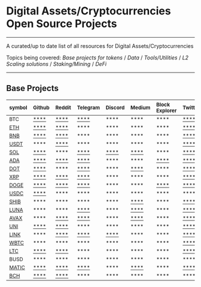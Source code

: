 # Digital Assets/Cryptocurrencies Open Source Projects

___
A curated/up to date list of all resources for Digital Assets/Cryptocurrencies

Topics being covered:
*Base projects for tokens* / *Data* / *Tools/Utilities* / *L2 Scaling solutions* / *Staking/Mining* / *DeFi*
___

<!-- [PLACEHOLDER_START:Base Projects] --> 
## Base Projects 
| <sub>symbol</sub>                                  | <sub>Github</sub>                                                                           | <sub>Reddit</sub>                                            | <sub>Telegram</sub>                                  | <sub>Discord</sub>                                       | <sub>Medium</sub>                                                                                                       | <sub>Block Explorer</sub>                                                                                                                                                                      | <sub>Twitter</sub>                                                                                   | <sub>Whitepaper</sub>                                                                             | <sub>Blog</sub>                               |
|:---------------------------------------------------|:--------------------------------------------------------------------------------------------|:-------------------------------------------------------------|:-----------------------------------------------------|:---------------------------------------------------------|:------------------------------------------------------------------------------------------------------------------------|:-----------------------------------------------------------------------------------------------------------------------------------------------------------------------------------------------|:-----------------------------------------------------------------------------------------------------|:--------------------------------------------------------------------------------------------------|:----------------------------------------------|
| <sub>BTC</sub>                                     | <sub>[****](https://github.com/bitcoin/bitcoin)</sub>                                       | <sub>[****](https://www.reddit.com/r/Bitcoin/)</sub>         | <sub>[****](http://t.me/bitcoin)</sub>               | <sub>****</sub>                                          | <sub>****</sub>                                                                                                         | <sub>****</sub>                                                                                                                                                                                | <sub>[****](https://twitter.com/bitcoin)</sub>                                                       | <sub>[****](https://bitcoin.org/bitcoin.pdf)</sub>                                                | <sub>****</sub>                               |
| <sub>[ETH](https://www.ethereum.org/)</sub>        | <sub>[****](https://github.com/ethereum)</sub>                                              | <sub>[****](https://www.reddit.com/r/ethereum/)</sub>        | <sub>****</sub>                                      | <sub>****</sub>                                          | <sub>****</sub>                                                                                                         | <sub>****</sub>                                                                                                                                                                                | <sub>[****](https://twitter.com/ethereum)</sub>                                                      | <sub>[****](https://ethereum.org/en/whitepaper/)</sub>                                            | <sub>[****](https://blog.ethereum.org/)</sub> |
| <sub>[BNB](https://www.binance.com/en)</sub>       | <sub>[****](https://github.com/keycryptovc/base/blob/master/projects/binance_coin.md)</sub> | <sub>[****](https://www.reddit.com/r/BinanceExchange/)</sub> | <sub>****</sub>                                      | <sub>****</sub>                                          | <sub>****</sub>                                                                                                         | <sub>****</sub>                                                                                                                                                                                | <sub>[****](https://twitter.com/binance)</sub>                                                       | <sub>[****](https://whitepaper.io/coin/binance)</sub>                                             | <sub>****</sub>                               |
| <sub>[USDT](https://tether.to)</sub>               | <sub>****</sub>                                                                             | <sub>[****](https://www.reddit.com/r/Tether/)</sub>          | <sub>****</sub>                                      | <sub>****</sub>                                          | <sub>****</sub>                                                                                                         | <sub>****</sub>                                                                                                                                                                                | <sub>[****](https://twitter.com/Tether_to/)</sub>                                                    | <sub>[****](https://tether.to/wp-content/uploads/2016/06/TetherWhitePaper.pdf)</sub>              | <sub>[****](https://tether.to/press/)</sub>   |
| <sub>[SOL](https://solana.com/)</sub>              | <sub>[****](https://github.com/solana-labs)</sub>                                           | <sub>****</sub>                                              | <sub>[****](https://t.me/solana)</sub>               | <sub>[****](https://discordapp.com/invite/pquxPsq)</sub> | <sub>[****](https://medium.com/solana-labs)</sub>                                                                       | <sub>****</sub>                                                                                                                                                                                | <sub>[****](https://twitter.com/solana)</sub>                                                        | <sub>[****](https://github.com/solana-labs/whitepaper/blob/master/solana-whitepaper-en.pdf)</sub> | <sub>****</sub>                               |
| <sub>[ADA](https://www.cardano.org/en/home/)</sub> | <sub>[****](https://github.com/input-output-hk/cardano-sl/)</sub>                           | <sub>[****](https://www.reddit.com/r/cardano/)</sub>         | <sub>[****](https://t.me/CardanoAnnouncements)</sub> | <sub>****</sub>                                          | <sub>****</sub>                                                                                                         | <sub>[****](https://cardanoexplorer.com/?__hstc=64163184.1ca529f07fc63b0bef3e8d3d503d02b0.1539017635936.1539017635936.1539017635936.1&__hssc=64163184.2.1539017635938&__hsfp=3707452877)</sub> | <sub>[****](https://twitter.com/cardano)</sub>                                                       | <sub>[****](https://why.cardano.org/en/introduction/motivation/)</sub>                            | <sub>****</sub>                               |
| <sub>[DOT](https://polkadot.network)</sub>         | <sub>[****](https://github.com/w3f/Web3-wiki/wiki/Polkadot)</sub>                           | <sub>****</sub>                                              | <sub>[****](https://t.me/PolkadotOfficial)</sub>     | <sub>****</sub>                                          | <sub>[****](https://medium.com/polkadot-network)</sub>                                                                  | <sub>****</sub>                                                                                                                                                                                | <sub>[****](https://twitter.com/Polkadot)</sub>                                                      | <sub>[****](https://polkadot.network/PolkaDotPaper.pdf)</sub>                                     | <sub>****</sub>                               |
| <sub>[XRP](https://ripple.com)</sub>               | <sub>[****](https://github.com/ripple)</sub>                                                | <sub>[****](https://www.reddit.com/r/Ripple/)</sub>          | <sub>[****](https://t.me/Ripple)</sub>               | <sub>****</sub>                                          | <sub>****</sub>                                                                                                         | <sub>****</sub>                                                                                                                                                                                | <sub>[****](https://twitter.com/Ripple?ref_src=twsrc%5Egoogle%7Ctwcamp%5Eserp%7Ctwgr%5Eauthor)</sub> | <sub>[****](https://ripple.com/files/ripple_consensus_whitepaper.pdf)</sub>                       | <sub>****</sub>                               |
| <sub>[DOGE](https://dogecoin.com/)</sub>           | <sub>[****](https://github.com/dogecoin/dogecoin)</sub>                                     | <sub>[****](https://www.reddit.com/r/dogecoin/)</sub>        | <sub>[****](https://t.me/TheDogeHouse)</sub>         | <sub>****</sub>                                          | <sub>****</sub>                                                                                                         | <sub>[****](https://dogechain.info/)</sub>                                                                                                                                                     | <sub>[****](https://twitter.com/dogecoin)</sub>                                                      | <sub>****</sub>                                                                                   | <sub>****</sub>                               |
| <sub>[USDC](https://www.centre.io/usdc)</sub>      | <sub>[****](https://github.com/centrehq/centre-tokens)</sub>                                | <sub>****</sub>                                              | <sub>****</sub>                                      | <sub>****</sub>                                          | <sub>****</sub>                                                                                                         | <sub>****</sub>                                                                                                                                                                                | <sub>****</sub>                                                                                      | <sub>[****](https://whitepaper.io/document/716/usd-coin-whitepaper)</sub>                         | <sub>[****](https://www.centre.io/blog)</sub> |
| <sub>[SHIB](https://shibatoken.com/)</sub>         | <sub>****</sub>                                                                             | <sub>****</sub>                                              | <sub>****</sub>                                      | <sub>****</sub>                                          | <sub>[****](https://allhailtheshiba.medium.com/all-hail-the-shiba-an-experiment-in-decentralization-87e3792e92f2)</sub> | <sub>****</sub>                                                                                                                                                                                | <sub>[****](https://twitter.com/shibtoken)</sub>                                                     | <sub>****</sub>                                                                                   | <sub>****</sub>                               |
| <sub>[LUNA](https://terra.money/)</sub>            | <sub>****</sub>                                                                             | <sub>****</sub>                                              | <sub>[****](https://t.me/terramoney)</sub>           | <sub>****</sub>                                          | <sub>[****](https://medium.com/terra-money)</sub>                                                                       | <sub>****</sub>                                                                                                                                                                                | <sub>[****](https://twitter.com/terra_money)</sub>                                                   | <sub>[****](https://terra.money/Terra_White_paper.pdf)</sub>                                      | <sub>****</sub>                               |
| <sub>[AVAX](https://avax.network/)</sub>           | <sub>****</sub>                                                                             | <sub>[****](https://reddit.com/r/avax)</sub>                 | <sub>[****](https://t.me/avalancheavax)</sub>        | <sub>****</sub>                                          | <sub>[****](https://medium.com/avalabs)</sub>                                                                           | <sub>****</sub>                                                                                                                                                                                | <sub>[****](https://twitter.com/avalancheavax)</sub>                                                 | <sub>[****](https://files.avalabs.org/papers/platform.pdf)</sub>                                  | <sub>****</sub>                               |
| <sub>[UNI](https://uniswap.io/)</sub>              | <sub>[****](https://github.com/Uniswap)</sub>                                               | <sub>[****](https://www.reddit.com/r/UniSwap/)</sub>         | <sub>****</sub>                                      | <sub>****</sub>                                          | <sub>****</sub>                                                                                                         | <sub>****</sub>                                                                                                                                                                                | <sub>[****](https://twitter.com/UniswapExchange)</sub>                                               | <sub>[****](https://hackmd.io/C-DvwDSfSxuh-Gd4WKE_ig)</sub>                                       | <sub>[****](https://uniswap.org/blog/)</sub>  |
| <sub>[LINK](https://chain.link/)</sub>             | <sub>****</sub>                                                                             | <sub>[****](https://www.reddit.com/r/Chainlink/)</sub>       | <sub>[****](https://t.me/chainlinkofficial)</sub>    | <sub>[****](https://discord.gg/aSK4zew)</sub>            | <sub>****</sub>                                                                                                         | <sub>****</sub>                                                                                                                                                                                | <sub>[****](https://twitter.com/chainlink)</sub>                                                     | <sub>[****](https://link.smartcontract.com/whitepaper)</sub>                                      | <sub>[****](https://blog.chain.link/)</sub>   |
| <sub>[WBTC](https://www.wbtc.network/)</sub>       | <sub>****</sub>                                                                             | <sub>****</sub>                                              | <sub>****</sub>                                      | <sub>****</sub>                                          | <sub>****</sub>                                                                                                         | <sub>****</sub>                                                                                                                                                                                | <sub>[****](https://twitter.com/WrappedBTC)</sub>                                                    | <sub>[****](https://www.wbtc.network/assets/wrapped-tokens-whitepaper.pdf)</sub>                  | <sub>****</sub>                               |
| <sub>[LTC](https://litecoin.org/)</sub>            | <sub>[****](https://github.com/litecoin-project/litecoin)</sub>                             | <sub>[****](https://www.reddit.com/r/litecoin/)</sub>        | <sub>****</sub>                                      | <sub>****</sub>                                          | <sub>****</sub>                                                                                                         | <sub>****</sub>                                                                                                                                                                                | <sub>[****](https://twitter.com/litecoin)</sub>                                                      | <sub>****</sub>                                                                                   | <sub>****</sub>                               |
| <sub>BUSD</sub>                                    | <sub>****</sub>                                                                             | <sub>****</sub>                                              | <sub>****</sub>                                      | <sub>****</sub>                                          | <sub>****</sub>                                                                                                         | <sub>****</sub>                                                                                                                                                                                | <sub>****</sub>                                                                                      | <sub>****</sub>                                                                                   | <sub>****</sub>                               |
| <sub>[MATIC](https://polygon.technology/)</sub>    | <sub>[****](https://github.com/maticnetwork)</sub>                                          | <sub>[****](https://www.reddit.com/r/maticnetwork/)</sub>    | <sub>[****](https://t.me/maticnetwork)</sub>         | <sub>****</sub>                                          | <sub>[****](https://polygontech.medium.com/)</sub>                                                                      | <sub>****</sub>                                                                                                                                                                                | <sub>[****](https://twitter.com/0xPolygon)</sub>                                                     | <sub>[****](https://github.com/maticnetwork/whitepaper/blob/master/README.md)</sub>               | <sub>****</sub>                               |
| <sub>[BCH](https://www.bitcoincash.org/)</sub>     | <sub>[****](https://github.com/Bitcoin-ABC/bitcoin-abc)</sub>                               | <sub>[****](https://www.reddit.com/r/Bitcoincash/)</sub>     | <sub>****</sub>                                      | <sub>****</sub>                                          | <sub>****</sub>                                                                                                         | <sub>****</sub>                                                                                                                                                                                | <sub>****</sub>                                                                                      | <sub>[****](https://www.bitcoincash.org/bitcoin.pdf)</sub>                                        | <sub>****</sub>                               |<!-- [PLACEHOLDER_END:Base Projects] -->